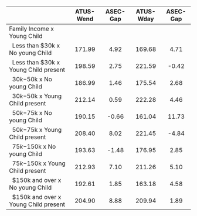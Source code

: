 
|                      |    ATUS-Wend |     ASEC-Gap |    ATUS-Wday |     ASEC-Gap |
| -------------------- | :----------: | :----------: | :----------: | :----------: |
| Family Income x Young Child |              |              |              |              |
| &nbsp;&nbsp;Less than $30k x No young Child |       171.99 |         4.92 |       169.68 |         4.71 |
| &nbsp;&nbsp;Less than $30k x Young Child present |       198.59 |         2.75 |       221.59 |        -0.42 |
| &nbsp;&nbsp;$30k-$50k x No young Child |       186.99 |         1.46 |       175.54 |         2.68 |
| &nbsp;&nbsp;$30k-$50k x Young Child present |       212.14 |         0.59 |       222.28 |         4.46 |
| &nbsp;&nbsp;$50k-$75k x No young Child |       190.15 |        -0.66 |       161.04 |        11.73 |
| &nbsp;&nbsp;$50k-$75k x Young Child present |       208.40 |         8.02 |       221.45 |        -4.84 |
| &nbsp;&nbsp;$75k-$150k x No young Child |       193.63 |        -1.48 |       176.95 |         2.85 |
| &nbsp;&nbsp;$75k-$150k x Young Child present |       212.93 |         7.10 |       211.26 |         5.10 |
| &nbsp;&nbsp;$150k and over x No young Child |       192.61 |         1.85 |       163.18 |         4.58 |
| &nbsp;&nbsp;$150k and over x Young Child present |       204.90 |         8.88 |       209.94 |         1.89 |

